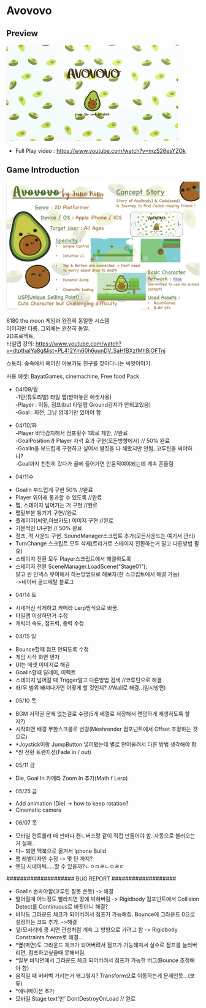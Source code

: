 # Avovovo  


## Preview  
![Preview](Avovovo.gif)
* Full Play video : https://www.youtube.com/watch?v=mzS26esYZOk  



## Game Introduction  
![Preview](AvovovoGDD.jpg)  

 6180 the moon 게임과 완전히 동일한 시스템  
 이미지만 다름. 그외에는 완전히 동일.  
 2D프로젝트,   
 타일맵 강의: https://www.youtube.com/watch?v=dtpthaIYa8g&list=PL412Ym60h6uunDV_SaHfBXzfMhBjOFTnj  
 
 스토리: 숲속에서 헤어진 아보카도 친구를 찾아다니는 씨앗이야기.  

 사용 에셋: BayatGames, cinemachine, Free food Pack  
 
* 04/09/월   
 -1탄(튜토리얼) 타일 맵(받아놓은 에셋사용)  
 -Player : 이동, 점프(but 타일맵 Ground감지가 안되고있음)   
 -Goal : 회전, 그냥 껍데기만 있어야 함  

* 04/10/화  
 -Player 바닥감지해서 점프횟수 1회로 제한, //완료  
 -GoalPosition과 Player 자석 효과 구현(모든방향에서) // 50% 완료  
 -GoalIn을 부드럽게 구현하고 싶어서 별짓을 다 해봤지만 안됨, 코루틴을 써야하나?  
 -Goal까지 천천히 갔다가 골에 들어가면 안움직여야되는데 계속 흔들림  
  
* 04/11수  
 - GoalIn 부드럽게 구현 50% //완료  
 - Player 위아래 통과할 수 있도록 //완료  
 - 맵, 스테이지 넘어가는 거 구현 //완료  
 - 맵밑부분 튕기기 구현//완료  
 - 플레이어(씨앗,아보카도) 이미지 구현 //완료  
 - 기본적인 UI구현 // 50% 완료  
 - 점프, 적 사운드 구현. SoundManager스크립트 추가(모든사운드는 여기서 관리)  
 - TurnChange 스크립트 모두 삭제(트리거로 스테이지 전환하는거 말고 다른방법 필요)  
 - 스테이지 전환 모두 Player스크립트에서 해결하도록  
 - 스테이지 전환 SceneManager.LoadScene("Stage01");  
 말고 씬 인덱스 부여해서 하는방법으로 해보자(한 스크립트에서 해결 가능)  
 ->네이버 골드메탈 블로그    

* 04/14 토  
 - 시네머신 삭제하고 카메라 Lerp방식으로 바꿈.  
 - 타일맵 이상하던거 수정  
 - 캐릭터 속도, 점프력, 중력 수정  
 
* 04/15 일  
 - Bounce할때 점프 안되도록 수정  
 - 게임 시작 화면 먼저  
 - UI는 에셋 이미지로 해결  
 - GoalIn할때 딜레이, 이펙트  
 - 스테이지 넘어갈 때 Trigger말고 다른방법 검색 //코루틴으로 해결  
 - 좌/우 범위 빠져나가면 어떻게 할 것인지? //Wall로 해결..(임시방편)  
  
* 05/10 목  
 - BGM 저작권 문제 없는걸로 수정(5개 배열로 저장해서 랜덤하게 재생하도록 할 지?)  
 - 시작화면 배경 무한스크롤로 변경(Meshrender 컴포넌트에서 Offset 조정하는 것으로)  
 - *Joystick이랑 JumpButton 넣어봤는데 별로 안어울려서 다른 방법 생각해야 함  
 - *씬 전환 트랜지션(Fade in / out)  
 
* 05/11 금  
 - Die, Goal In 카메라 Zoom In 추가(Math.f Lerp)  

* 05/25 금  
 - Add animation (Die) -> how to keep rotation?  
 - Cinematic camera  

* 06/07 목  
 - 모바일 컨트롤러 매 씬마다 캔ㄴ버스랑 같이 직접 만들어야 함. 자동으로 불러오는거 실패..  
 - 다~ 되면 맥북으로 옮겨서 Iphone Build  
 - 맵 레벨디자인 수정 -> 몇 탄 까지?  
 - 엔딩 시네마틱.....할 수 있을까?ㄴㅇㅁㄹㄴㅇㄹㄷ  


 ####################  BUG REPORT ###################  
 - GoalIn 손봐야함(코루틴 잘못 쓴듯) -> 해결  
 - 떨어질때 어느정도 빨라지면 땅에 박혀버림  -> Rigidbody 컴포넌트에서 Collision Detect를 Continuous로 바꿧더니 해결?  
 - 바닥도 그라운드 체크가 되어버려서 점프가 가능해짐. Bounce에 그라운드 0으로 설정하는 코드 추가. ->해결  
 - 옆/모서리에 쿵 찌면 관성처럼 계속 그 방향으로 가려고 함 -> Rigidbody Constraints freeze로 해결...  
 - *옆(벽면)도 그라운드 체크가 되어버려서 점프가 가능해져서 실수로 점프를 눌러버리면, 점프하고싶을때 못해버림.  
 - *일부 바닥면에서 그라운드 체크 되어버려서 점프가 가능한 버그(Bounce 조정해야 함)  
 - 움직일 때 버버벅 거리는거 왜그렇지? Transform으로 이동하는게 문제인듯...(보류)   
 - *애니메이션 추가  
 - 모바일 Stage text'만' DontDestroyOnLoad // 완료   
